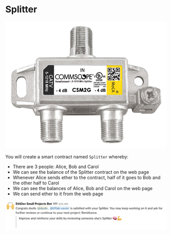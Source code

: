 # Splitter
![Splitter](images/splitter.png)

You will create a smart contract named `Splitter` whereby:

* There are 3 people: Alice, Bob and Carol
* We can see the balance of the Splitter contract on the web page
* Whenever Alice sends ether to the contract, half of it goes to Bob and the other half to Carol
* We can see the balances of Alice, Bob and Carol on the web page
* We can send ether to it from the web page

![Proof of Completion](images/proof-of-completion.png)


